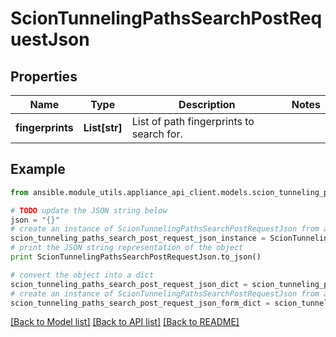 # ScionTunnelingPathsSearchPostRequestJson


## Properties

Name | Type | Description | Notes
------------ | ------------- | ------------- | -------------
**fingerprints** | **List[str]** | List of path fingerprints to search for. | 

## Example

```python
from ansible.module_utils.appliance_api_client.models.scion_tunneling_paths_search_post_request_json import ScionTunnelingPathsSearchPostRequestJson

# TODO update the JSON string below
json = "{}"
# create an instance of ScionTunnelingPathsSearchPostRequestJson from a JSON string
scion_tunneling_paths_search_post_request_json_instance = ScionTunnelingPathsSearchPostRequestJson.from_json(json)
# print the JSON string representation of the object
print ScionTunnelingPathsSearchPostRequestJson.to_json()

# convert the object into a dict
scion_tunneling_paths_search_post_request_json_dict = scion_tunneling_paths_search_post_request_json_instance.to_dict()
# create an instance of ScionTunnelingPathsSearchPostRequestJson from a dict
scion_tunneling_paths_search_post_request_json_form_dict = scion_tunneling_paths_search_post_request_json.from_dict(scion_tunneling_paths_search_post_request_json_dict)
```
[[Back to Model list]](../README.md#documentation-for-models) [[Back to API list]](../README.md#documentation-for-api-endpoints) [[Back to README]](../README.md)


